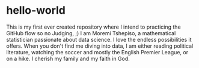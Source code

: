 # hello-world
This is my first ever created repository where I intend to practicing the GitHub flow so no Judging,  ;)
I am Moremi Tshepiso, a mathematical statistician passionate about data science. I love the endless possibilities it offers. When you don't find me diving into data, I am either reading political literature, watching the soccer and mostly the English Premier League, or on a hike. I cherish my family and my faith in God.
